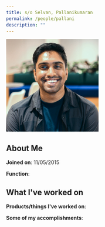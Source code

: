 ```yaml
---
title: s/o Selvan, Pallanikumaran
permalink: /people/pallani
description: ""
---
```


<img src="/images/headshots/pallani.jpg" title="s/o Selvan, Pallanikumaran" alt="s/o Selvan, Pallanikumaran" style="width:50%;margin-left:0">

## About Me

**Joined on**: 11/05/2015

**Function**: 

## What I've worked on

**Products/things I've worked on**:


**Some of my accomplishments**:

